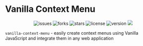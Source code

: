 # Vanilla Context Menu

<div style='text-align:center'>
    <img src='https://img.shields.io/github/issues/GeorgianStan/vanilla-context-menu' alt='issues'>
    <img src='https://img.shields.io/github/forks/GeorgianStan/vanilla-context-menu' alt='forks'>
    <img src='https://img.shields.io/github/stars/GeorgianStan/vanilla-context-menu' alt='stars'>
    <img src='https://img.shields.io/github/license/GeorgianStan/vanilla-context-menu' alt='license'>
    <img src='https://img.shields.io/github/package-json/v/GeorgianStan/vanilla-context-menu?color=%237146f9&logo=javascript' alt='version'>
    <a href="https://david-dm.org/georgianstan/vanilla-context-menu" title="dependencies status"><img src="https://status.david-dm.org/gh/georgianstan/vanilla-context-menu.svg"/></a>
</div>

`vanilla-context-menu` - easily create context menus using Vanilla JavaScript and integrate them in any web application
